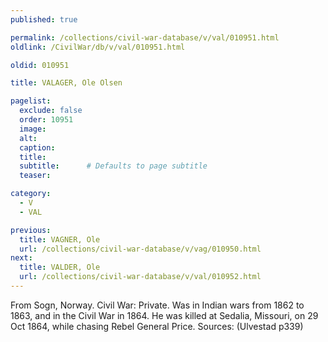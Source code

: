 ```yaml
---
published: true

permalink: /collections/civil-war-database/v/val/010951.html
oldlink: /CivilWar/db/v/val/010951.html

oldid: 010951

title: VALAGER, Ole Olsen

pagelist:
  exclude: false
  order: 10951
  image: 
  alt:
  caption:
  title:
  subtitle:      # Defaults to page subtitle
  teaser:

category: 
  - V 
  - VAL

previous:
  title: VAGNER, Ole
  url: /collections/civil-war-database/v/vag/010950.html  
next:
  title: VALDER, Ole
  url: /collections/civil-war-database/v/val/010952.html   
---
```

From Sogn, Norway. Civil War: Private. Was in Indian wars from 1862 to 1863, and in the Civil War in 1864. He was killed at Sedalia, Missouri, on 29 Oct 1864, while chasing Rebel General Price. Sources: (Ulvestad p339)